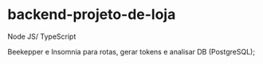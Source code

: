 # backend-projeto-de-loja

Node JS/ TypeScript

Beekepper e Insomnia para rotas, gerar tokens e analisar DB (PostgreSQL);



